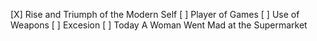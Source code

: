 [X] Rise and Triumph of the Modern Self
[ ] Player of Games
[ ] Use of Weapons 
[ ] Excesion
[ ] Today A Woman Went Mad at the Supermarket
